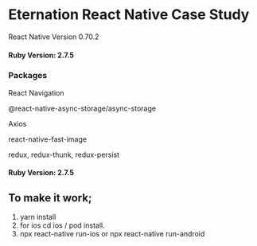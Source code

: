 
# Eternation React Native Case Study

React Native Version 0.70.2
#### Ruby Version: 2.7.5

### Packages 
React Navigation

@react-native-async-storage/async-storage

Axios

react-native-fast-image

redux, redux-thunk, redux-persist



#### Ruby Version: 2.7.5

## To make it work;

1. yarn install
2. for ios cd ios / pod install.
3. npx react-native run-ios or npx react-native run-android
